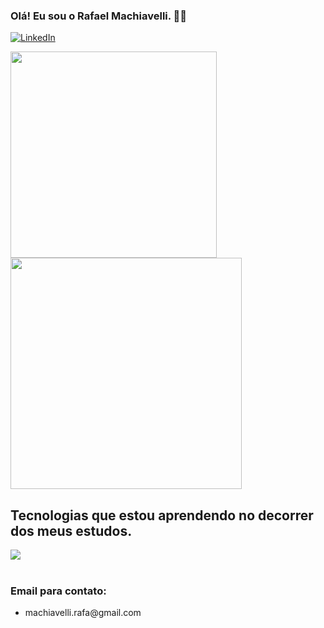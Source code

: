 

### Olá! Eu sou o Rafael Machiavelli. 🤙🏼  

[![LinkedIn](https://img.shields.io/badge/LinkedIn-0077B5?style=for-the-badge&logo=linkedin&logoColor=white)](https://www.linkedin.com/in/rafael-luna-mach)

<div>
   <img width="330" src="https://github-readme-stats.vercel.app/api/top-langs/?username=devlmach&layout=compact&theme=merko" /> 
   <img width="370" src="https://github-readme-stats.vercel.app/api?username=devlmach&show_icons=true&theme=merko" />
</div>

## Tecnologias que estou aprendendo no decorrer dos meus estudos.

<div>
   <img src="https://skillicons.dev/icons?i=java,python,postgresql,javascript,html,css"/>
</div><br>

### Email para contato:
<ul>
    <li>
        <p> machiavelli.rafa@gmail.com
    </li>
</ul>
